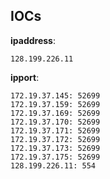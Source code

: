
## IOCs

__ipaddress__:

```text
128.199.226.11
```
__ipport__:

```text
172.19.37.145: 52699
172.19.37.159: 52699
172.19.37.169: 52699
172.19.37.170: 52699
172.19.37.171: 52699
172.19.37.172: 52699
172.19.37.173: 52699
172.19.37.175: 52699
128.199.226.11: 554
```